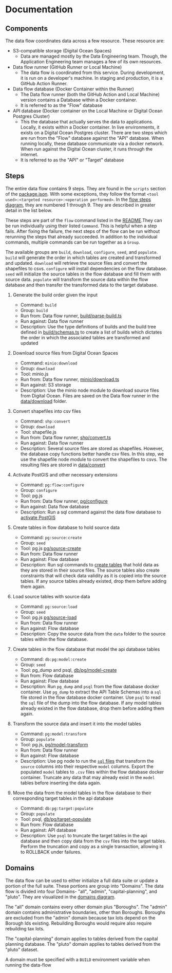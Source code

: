 # Documentation

## Components
The data flow coordinates data across a few resource. These resource are:

- S3-compatible storage (Digital Ocean Spaces)
  - Data are managed mostly by the Data Engineering team. Though, the Application Engineering team manages a few of its own resources.
- Data flow runner (GitHub Runner or Local Machine)
  - The data flow is coordinated from this service. During development, it is run on a developer's machine. In staging and production, it is a GitHub Action Runner.
- Data flow database (Docker Container within the Runner)
  - The Data flow runner (both the GitHub Action and Local Machine) version contains a Database within a Docker container.
  - It is referred to as the "Flow" database
- API database (Docker container on the Local Machine or Digital Ocean Postgres Cluster)
  - This the database that actually serves the data to applications. Locally, it exists within a Docker container. In live environments, it exists on a Digital Ocean Postgres cluster. There are two steps which are run from the "Flow" database against the "API" database. When running locally, these database communicate via a docker network. When run against the Digital Ocean cluster, it runs through the internet.
  - It is referred to as the "API" or "Target" database
## Steps

The entire data flow contains 9 steps. They are found in the `scripts` section of the [package.json](../package.json). With some exceptions, they follow the format `<tool used>:<targeted resource>:<operation performed>`. In the [flow steps diagram](./diagrams/flow_steps.drawio.png), they are numbered 1 through 9. They are described in greater detail in the list below.

These steps are part of the `flow` command listed in the [README](../README.md#run-the-local-data-flow).They can be run individually using their listed `Command`. This is helpful when a step fails. After fixing the failure, the next steps of the flow can be run without rerunning the steps that already succeeded. In addition to the individual commands, multiple commands can be run together as a `Group`.

The available groups are `build`, `download`, `configure`, `seed`, and `populate`. `build` will generate the order in which tables are created and transformed and updated. `download` will retrieve the source files and convert the shapefiles to csvs. `configure` will install dependencies on the flow database. `seed` will initialize the source tables in the flow database and fill them with source data. `populate` will transform the source data within the flow database and then transfer the transformed data to the target database.

1) Generate the build order given the input 
   - Command: `build`
   - Group: `build`
   - Run from: Data flow runner, [build/parse-build.ts](../build/parse-build.ts)
   - Run against: Data flow runner
   - Description: Use the type definitions of builds and the build tree defined in [build/schemas.ts](../build/schemas.ts) to create a list of builds which dictates the order in which the associated tables are transformed and updated

1) Download source files from Digital Ocean Spaces
   - Command: `minio:download`
   - Group: `download`
   - Tool: minio.js
   - Run from: Data flow runner, [minio/download.ts](../minio/download.ts)
   - Run against: S3 storage
   - Description: Use the minio node module to download source files from Digital Ocean. Files are saved on the Data flow runner in the [data/download](../data/download/) folder.

2) Convert shapefiles into csv files
   - Command: `shp:convert`
   - Group: `download`
   - Tool: shapefile.js
   - Run from: Data flow runner, [shp/convert.ts](../shp/convert.ts)
   - Run against: Data flow runner
   - Description: Several source files are stored as shapefiles. However, the database copy functions better handle csv files. In this step, we use the shapefile node module to convert the shapefiles to csvs. The resulting files are stored in [data/convert](../data/convert/)

3) Activate PostGIS and other necessary extensions
   - Command: `pg:flow:configure`
   - Group: `configure`
   - Tool: pg.js
   - Run from: Data flow runner, [pg/configure](../pg/configure/configure.ts)
   - Run against: Data flow database
   - Description: Run a sql command against the data flow database to [activate PostGIS](../pg/configure/configure.sql)

4) Create tables in flow database to hold source data
   - Command: `pg:source:create`
   - Group: `seed`
   - Tool: pg.js [pg/source-create](../pg/source-create/create.ts)
   - Run from: Data flow runner
   - Run against: Flow database
   - Description: Run sql commands to [create tables](../pg/source-create/borough.sql) that hold data as they are stored in their source files. The source tables also create constraints that will check data validity as it is copied into the source tables.
   If any source tables already existed, drop them before adding them again.

5) Load source tables with source data
   - Command: `pg:source:load`
   - Group: `seed`
   - Tool: pg.js [pg/source-load](../pg/source-load/load.ts)
   - Run from: Data flow runner
   - Run against: Flow database
   - Description: Copy the source data from the `data` folder to the source tables within the flow database.

6) Create tables in the flow database that model the api database tables
   - Command: `db:pg:model:create`
   - Group: `seed`
   - Tool: pg_dump and psql, [db/pg/model-create](../db/pg/model-create/all.sh)
   - Run from: Flow database
   - Run against: Flow database
   - Description: Run `pg_dump` and `psql` from the flow database docker container.
   Use `pg_dump` to extract the API Table Schemas into a `sql` file stored in the flow database docker container.
   Use `psql` to read the `sql` file of the dump into the flow database.
   If any model tables already existed in the flow database, drop them before adding them again.

7) Transform the source data and insert it into the model tables
   - Command: `pg:model:transform`
   - Group: `populate`
   - Tool: pg.js, [pg/model-transform](../pg/model-transform/transform.ts)
   - Run from: Data flow runner
   - Run against: Flow database
   - Description: Use pg node to run the [`sql` files](../pg/model-transform/capital-planning.sql) that transform the `source` columns into their respective `model` columns. Export the populated `model` tables to `.csv` files within the flow database docker container. Truncate any data that may already exist in the `model` tables before inserting the data again.

8) Move the data from the model tables in the flow database to their corresponding target tables in the api database
   - Command: `db:pg:target:populate`
   - Group: `populate`
   - Tool: psql, [db/pg/target-populate](../db/pg/target-populate/populate.sh)
   - Run from: Flow database
   - Run against: API database
   - Description: Use `psql` to truncate the target tables in the api database and then copy data from the `csv` files into the target tables. Perform the truncation and copy as a single transaction, allowing it to ROLLBACK under failures.

## Domains

The data flow can be used to either initialize a full data suite or update a portion of the full suite. These portions are group into "Domains". The data flow is divided into four Domains- "all", "admin", "capital-planning", and "pluto". They are visualized in the [domains diagram](./diagrams/domains.drawio.png).

The "all" domain contains every other domain plus "Boroughs". The "admin" domain contains administrative boundaries, other than Boroughs. Boroughs are excluded from the "admin" domain because tax lots depend on the Borough Ids existing. Rebuilding Boroughs would require also require rebuilding tax lots.

The "capital-planning" domain applies to tables derived from the capital planning database. The "pluto" domain applies to tables derived from the "pluto" dataset.

A domain must be specified with a `BUILD` environment variable when running the data-flow
